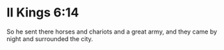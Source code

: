 # II Kings 6:14

So he sent there horses and chariots and a great army, and they came by night and surrounded the city.
